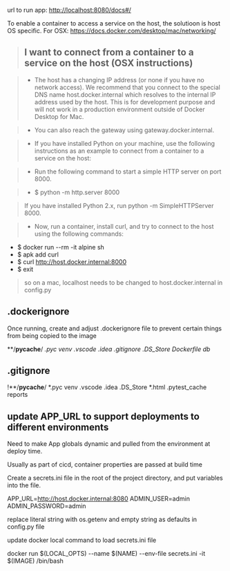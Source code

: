 
url to run app:
<http://localhost:8080/docs#/>

To enable a container to access a service on the host, the solutioon is host OS specific. For OSX:
<https://docs.docker.com/desktop/mac/networking/>

> ## I want to connect from a container to a service on the host (OSX instructions)

> - The host has a changing IP address (or none if you have no network access). We recommend that you connect to the special DNS name host.docker.internal which resolves to the internal IP address used by the host. This is for development purpose and will not work in a production environment outside of Docker Desktop for Mac.

> - You can also reach the gateway using gateway.docker.internal.

> - If you have installed Python on your machine, use the following instructions as an example to connect from a container to a service on the host:

> - Run the following command to start a simple HTTP server on port 8000.

> - $ python -m http.server 8000

> If you have installed Python 2.x, run python -m SimpleHTTPServer 8000.

> - Now, run a container, install curl, and try to connect to the host using the following commands:

 - $ docker run --rm -it alpine sh
 - $ apk add curl
 - $ curl <http://host.docker.internal:8000>
 - $ exit

> so on a mac, localhost needs to be changed to host.docker.internal in config.py

## .dockerignore

Once running, create and adjust .dockerignore file to prevent certain things from being copied to the image

**/__pycache__/
*.pyc
venv
.vscode
.idea
.gitignore
.DS_Store
Dockerfile
db*

## .gitignore

!**/__pycache__/
*.pyc
venv
.vscode
.idea
.DS_Store
*.html
.pytest_cache
reports

## update APP_URL to support deployments to different environments

Need to make App globals dynamic and pulled from the environment at deploy time.

Usually as part of cicd, container properties are passed at build time

Create a secrets.ini file in the root of the project directory, and put variables into the file.

APP_URL=<http://host.docker.internal:8080>
ADMIN_USER=admin  
ADMIN_PASSWORD=admin  

replace literal string with os.getenv and empty string as defaults in config.py file

update docker local command to load secrets.ini file

docker run $(LOCAL_OPTS) --name $(NAME) --env-file secrets.ini -it $(IMAGE) /bin/bash
